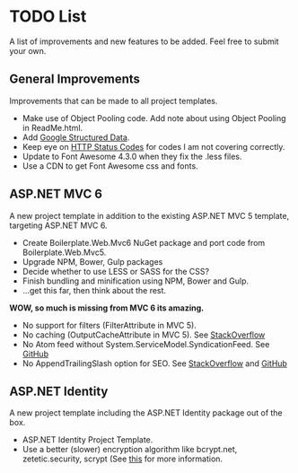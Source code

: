<h1>TODO List</h1>
<p>A list of improvements and new features to be added. Feel free to submit your own.</p>

<h2>General Improvements</h2>
<p>Improvements that can be made to all project templates.</p>
<ul>
  <li>Make use of Object Pooling code. Add note about using Object Pooling in ReadMe.html.</li>
  <li>Add <a href="https://developers.google.com/structured-data/">Google Structured Data</a>.</li>
  <li>Keep eye on <a href="http://stackoverflow.com/questions/27860618/which-http-status-codes-to-cover-for-mvc-error-handling/29282406#29282406">HTTP Status Codes</a> for codes I am not covering correctly.</li>
  <li>Update to Font Awesome 4.3.0 when they fix the .less files.</li>
  <li>Use a CDN to get Font Awesome css and fonts.</li>
</ul>

<h2>ASP.NET MVC 6</h2>
<p>A new project template in addition to the existing ASP.NET MVC 5 template, targeting ASP.NET MVC 6.</p>
<ul>
  <li>Create Boilerplate.Web.Mvc6 NuGet package and port code from Boilerplate.Web.Mvc5.</li>
  <li>Upgrade NPM, Bower, Gulp packages</li>
  <li>Decide whether to use LESS or SASS for the CSS?</li>
  <li>Finish bundling and minification using NPM, Bower and Gulp.</li>
  <li>...get this far, then think about the rest.</li>
</ul>
<p><strong>WOW, so much is missing from MVC 6 its amazing.</strong></p>
<ul>
  <li>No support for filters (FilterAttribute in MVC 5).</li>
  <li>No caching (OutputCacheAttribute in MVC 5). See <a href="http://stackoverflow.com/questions/27304210/how-do-i-apply-the-outputcache-attribute-on-a-method-in-a-vnext-project">StackOverflow</a></li>
  <li>No Atom feed without System.ServiceModel.SyndicationFeed. See <a href="https://github.com/dotnet/wcf/issues/76#issuecomment-111420491">GitHub</a></li>
  <li>No AppendTrailingSlash option for SEO. See <a href="http://stackoverflow.com/questions/27997814/lower-case-urls-and-trailing-slash/30799844#30799844">StackOverflow</a> and <a href="https://github.com/aspnet/Mvc/issues/2691">GitHub</a></li>
</ul>

<h2>ASP.NET Identity</h2>
<p>A new project template including the ASP.NET Identity package out of the box.</p>
<ul>
  <li>ASP.NET Identity Project Template.</li>
  <li>Use a better (slower) encryption algorithm like bcrypt.net, zetetic.security, scrypt (See <a href="http://blog.codinghorror.com/your-password-is-too-damn-short/">this</a> for more information.</li>
</ul>
